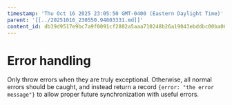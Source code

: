 ```yaml
---
timestamp: 'Thu Oct 16 2025 23:05:50 GMT-0400 (Eastern Daylight Time)'
parent: '[[../20251016_230550.94803331.md]]'
content_id: db39d9517e9bc7a9f0091cf2802a5aaa710248b26a19043ebddbc00ba067bc70
---
```


# Error handling

Only throw errors when they are truly exceptional. Otherwise, all normal errors should be caught, and instead return a record `{error: "the error message"}` to allow proper future synchronization with useful errors.
